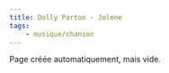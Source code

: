 ```yaml
---
title: Dolly Parton - Jolene
tags:
    - musique/chanson
---
```


Page créée automatiquement, mais vide.
